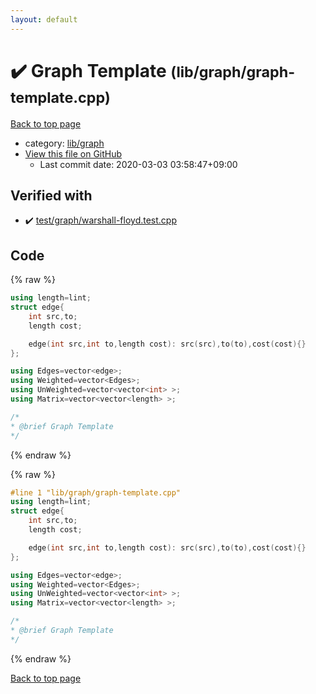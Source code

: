 ```yaml
---
layout: default
---
```


<!-- mathjax config similar to math.stackexchange -->
<script type="text/javascript" async
  src="https://cdnjs.cloudflare.com/ajax/libs/mathjax/2.7.5/MathJax.js?config=TeX-MML-AM_CHTML">
</script>
<script type="text/x-mathjax-config">
  MathJax.Hub.Config({
    TeX: { equationNumbers: { autoNumber: "AMS" }},
    tex2jax: {
      inlineMath: [ ['$','$'] ],
      processEscapes: true
    },
    "HTML-CSS": { matchFontHeight: false },
    displayAlign: "left",
    displayIndent: "2em"
  });
</script>

<script type="text/javascript" src="https://cdnjs.cloudflare.com/ajax/libs/jquery/3.4.1/jquery.min.js"></script>
<script src="https://cdn.jsdelivr.net/npm/jquery-balloon-js@1.1.2/jquery.balloon.min.js" integrity="sha256-ZEYs9VrgAeNuPvs15E39OsyOJaIkXEEt10fzxJ20+2I=" crossorigin="anonymous"></script>
<script type="text/javascript" src="../../../assets/js/copy-button.js"></script>
<link rel="stylesheet" href="../../../assets/css/copy-button.css" />


# :heavy_check_mark: Graph Template <small>(lib/graph/graph-template.cpp)</small>

<a href="../../../index.html">Back to top page</a>

* category: <a href="../../../index.html#6e267a37887a7dcb68cbf7008d6c7e48">lib/graph</a>
* <a href="{{ site.github.repository_url }}/blob/master/lib/graph/graph-template.cpp">View this file on GitHub</a>
    - Last commit date: 2020-03-03 03:58:47+09:00




## Verified with

* :heavy_check_mark: <a href="../../../verify/test/graph/warshall-floyd.test.cpp.html">test/graph/warshall-floyd.test.cpp</a>


## Code

<a id="unbundled"></a>
{% raw %}
```cpp
using length=lint;
struct edge{
	int src,to;
	length cost;

	edge(int src,int to,length cost): src(src),to(to),cost(cost){}
};

using Edges=vector<edge>;
using Weighted=vector<Edges>;
using UnWeighted=vector<vector<int> >;
using Matrix=vector<vector<length> >;

/*
* @brief Graph Template
*/
```
{% endraw %}

<a id="bundled"></a>
{% raw %}
```cpp
#line 1 "lib/graph/graph-template.cpp"
using length=lint;
struct edge{
	int src,to;
	length cost;

	edge(int src,int to,length cost): src(src),to(to),cost(cost){}
};

using Edges=vector<edge>;
using Weighted=vector<Edges>;
using UnWeighted=vector<vector<int> >;
using Matrix=vector<vector<length> >;

/*
* @brief Graph Template
*/

```
{% endraw %}

<a href="../../../index.html">Back to top page</a>

